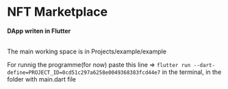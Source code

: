 <h1>NFT Marketplace</h1>

<b>DApp writen in Flutter</b>

<p> <br>
The main working space is in Projects/example/example

For runnig the programme(for now) paste this line => `flutter run --dart-define=PROJECT_ID=0cd51c297a6258e0049368383fcd44e7`
in the terminal,
in the folder with main.dart file </p>
